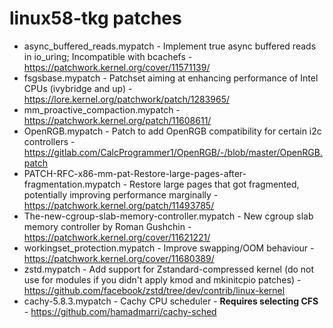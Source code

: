 # linux58-tkg patches

- async_buffered_reads.mypatch - Implement true async buffered reads in io_uring; Incompatible with bcachefs - https://patchwork.kernel.org/cover/11571139/
- fsgsbase.mypatch - Patchset aiming at enhancing performance of Intel CPUs (ivybridge and up) - https://lore.kernel.org/patchwork/patch/1283965/
- mm_proactive_compaction.mypatch - https://patchwork.kernel.org/patch/11608611/
- OpenRGB.mypatch - Patch to add OpenRGB compatibility for certain i2c controllers - https://gitlab.com/CalcProgrammer1/OpenRGB/-/blob/master/OpenRGB.patch
- PATCH-RFC-x86-mm-pat-Restore-large-pages-after-fragmentation.mypatch - Restore large pages that got fragmented, potentially improving performance marginally - https://patchwork.kernel.org/patch/11493785/
- The-new-cgroup-slab-memory-controller.mypatch - New cgroup slab memory controller by Roman Gushchin - https://patchwork.kernel.org/cover/11621221/
- workingset_protection.mypatch - Improve swapping/OOM behaviour - https://patchwork.kernel.org/cover/11680389/
- zstd.mypatch - Add support for Zstandard-compressed kernel (do not use for modules if you didn't apply kmod and mkinitcpio patches) - https://github.com/facebook/zstd/tree/dev/contrib/linux-kernel
- cachy-5.8.3.mypatch - Cachy CPU scheduler - **Requires selecting CFS** - https://github.com/hamadmarri/cachy-sched
